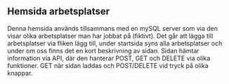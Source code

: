 ## Hemsida arbetsplatser

Denna hemsida används tillsammans med en mySQL server som via den visar olika arbetsplatser man har jobbat på (fiktivt).
Det går att lägga till arbetsplatser via fliken lägg till, under startsida syns alla arbetsplatser och under om oss finns det en kort beskrivning av sidan.
Sidan hämtar information via API, där den hanterar POST, GET och DELETE via olika funktioner. GET när sidan laddas och POST/DELETE vid tryck på olika knappar. 
